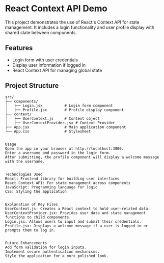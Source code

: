 # React Context API Demo

This project demonstrates the use of React's Context API for state management. It includes a login functionality and user profile display with shared state between components.

## Features

- Login form with user credentials
- Display user information if logged in
- React Context API for managing global state

## Project Structure

```plaintext
src/
├── components/
│   ├── Login.jsx          # Login form component
│   ├── Profile.jsx        # Profile display component
├── context/
│   ├── UserContext.js     # Context object
│   ├── UserContextProvider.jsx # Context Provider
├── App.jsx                # Main application component
└── App.css                # Stylesheet


Usage
Open the app in your browser at http://localhost:3000.
Enter a username and password in the login form.
After submitting, the profile component will display a welcome message with the username.


Technologies Used
React: Frontend library for building user interfaces
React Context API: For state management across components
JavaScript: Programming language for logic
CSS: Styling the application


Explanation of Key Files
UserContext.js: Creates a React context to hold user-related data.
UserContextProvider.jsx: Provides user data and state management functions to child components.
Login.jsx: Allows users to input and submit their credentials.
Profile.jsx: Displays a welcome message if a user is logged in or prompts them to log in.


Future Enhancements
Add form validation for login inputs.
Implement secure authentication mechanisms.
Style the application for a more polished look.